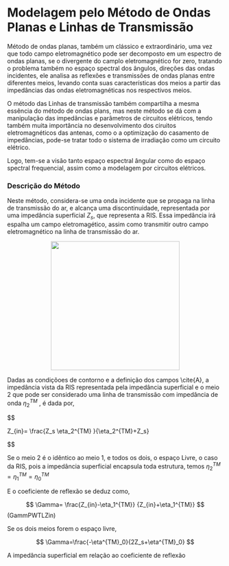 
# Modelagem pelo Método de Ondas Planas e Linhas de Transmissão

Método de ondas planas, também um clássico e extraordinário, uma vez que todo campo eletromagnético pode ser decomposto em um espectro de ondas planas, se o divergente do camplo eletromagnético for zero, tratando o problema também no espaço spectral dos ângulos, direções das ondas incidentes, ele analisa as reflexões e transmissões de ondas planas entre diferentes meios, levando conta suas características dos meios a partir das impedâncias das ondas eletromagnéticas nos respectivos meios. 

O método das Linhas de transmissão também compartilha a mesma essência do método de ondas plans, mas neste método se dá com a manipulação das impedâncias e parâmetros de circuitos elétricos, tendo também muita importância no desenvolvimento dos ciruitos eletromagnéticos das antenas, como o a optimização do casamento de impedâncias, pode-se tratar todo o sistema de irradiação como um circuito elétrico.

Logo, tem-se a visão tanto espaço espectral ângular como do espaço spectral frequencial, assim como a modelagem por circuitos elétricos.

### Descrição do Método 

Neste método, considera-se uma onda incidente que se propaga na linha de transmissão do ar, e alcança uma discontinuidade, representada por uma impedância superficial $Z_s$, que representa a RIS. Essa impedância irá espalha um campo eletromagético, assim como transmitir outro campo eletromagnético na linha de transmissão do ar.

<img src="https://external-content.duckduckgo.com/iu/?u=http%3A%2F%2Fdrive.google.com/uc?id=1i2FgcvuscNZaELtdCInN_5nCSkCVawbb" 
    style="width: 300px;  height: 300 px;display: block;margin-left: auto;margin-right: auto;"  />


Dadas as condiçõoes de contorno e a definição dos campos \cite{A}, a impedância vista da RIS representada pela impedância superficial e o meio 2 que pode ser considerado uma linha de transmissão com impedância de onda $\eta_2^{TM}$ , é dada por,

$$

   Z_{in}= \frac{Z_s \eta_2^{TM} }{\eta_2^{TM}+Z_s}

$$

Se o meio 2 é o idêntico ao meio 1, e todos os dois, o espaço Livre, o caso da RIS, pois a impedância superficial encapsula toda estrutura, temos $\eta^{TM}_{2}=\eta^{TM}_1=\eta^{TM}_0$

E o coeficiente de reflexão se deduz como,

$$
   \Gamma= \frac{Z_{in}-\eta_1^{TM}}
    {Z_{in}+\eta_1^{TM}}
$$(GammPWTLZin)

Se os dois meios forem o espaço livre,

$$
    \Gamma=\frac{-\eta^{TM}_0}{2Z_s+\eta^{TM}_0}
$$

A impedância superficial em relação ao coeficiente de reflexão


